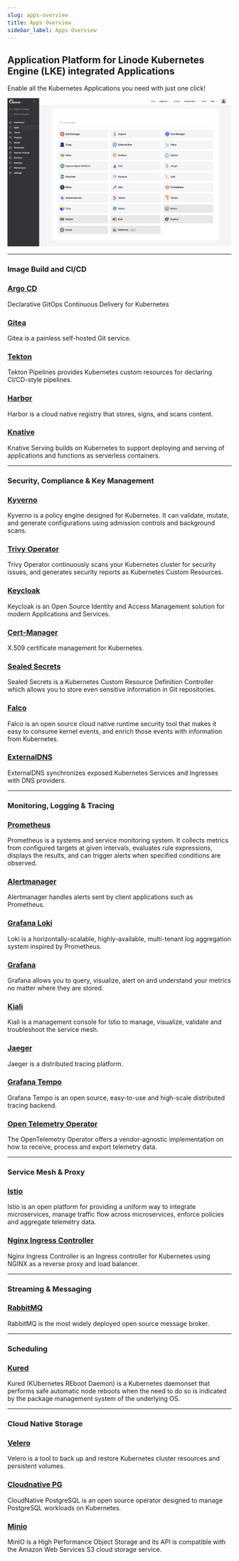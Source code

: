 ```yaml
---
slug: apps-overview
title: Apps Overview
sidebar_label: Apps Overview
---
```


## Application Platform for Linode Kubernetes Engine (LKE) integrated Applications

Enable all the Kubernetes Applications you need with just one click!


![integrated-apps](../img/integrated-apps.png)

---
### Image Build and CI/CD

### [Argo CD](argocd.md)
Declarative GitOps Continuous Delivery for Kubernetes

### [Gitea](gitea.md)
Gitea is a painless self-hosted Git service.

### [Tekton](tekton.md)
Tekton Pipelines provides Kubernetes custom resources for declaring CI/CD-style pipelines.

### [Harbor](harbor.md)
Harbor is a cloud native registry that stores, signs, and scans content.

### [Knative](knative.md)
Knative Serving builds on Kubernetes to support deploying and serving of applications and functions as serverless containers.

---

### Security, Compliance & Key Management

### [Kyverno](kyverno.md)
Kyverno is a policy engine designed for Kubernetes. It can validate, mutate, and generate configurations using admission controls and background scans.

### [Trivy Operator](trivy.md)
Trivy Operator continuously scans your Kubernetes cluster for security issues, and generates security reports as Kubernetes Custom Resources.

### [Keycloak](keycloak.md)
Keycloak is an Open Source Identity and Access Management solution for modern Applications and Services.

### [Cert-Manager](certmanager.md)
X.509 certificate management for Kubernetes.

### [Sealed Secrets](sealedsecrets.md)
Sealed Secrets is a Kubernetes Custom Resource Definition Controller which allows you to store even sensitive information in Git repositories.

### [Falco](falco.md)
Falco is an open source cloud native runtime security tool that makes it easy to consume kernel events, and enrich those events with information from Kubernetes.

### [ExternalDNS](external-dns)
ExternalDNS synchronizes exposed Kubernetes Services and Ingresses with DNS providers.

---

### Monitoring, Logging & Tracing

### [Prometheus](prometheus.md)
Prometheus is a systems and service monitoring system. It collects metrics from configured targets at given intervals, evaluates rule expressions, displays the results, and can trigger alerts when specified conditions are observed.

### [Alertmanager](alertmanager.md)
Alertmanager handles alerts sent by client applications such as Prometheus.

### [Grafana Loki](loki.md)
Loki is a horizontally-scalable, highly-available, multi-tenant log aggregation system inspired by Prometheus.

### [Grafana](grafana.md)
Grafana allows you to query, visualize, alert on and understand your metrics no matter where they are stored.

### [Kiali](kiali.md)
Kiali is a management console for Istio to manage, visualize, validate and troubleshoot the service mesh.

### [Jaeger](jaeger.md)
Jaeger is a distributed tracing platform.

### [Grafana Tempo](tempo.md)
Grafana Tempo is an open source, easy-to-use and high-scale distributed tracing backend.

### [Open Telemetry Operator](otel.md)
The OpenTelemetry Operator offers a vendor-agnostic implementation on how to receive, process and export telemetry data.

---

### Service Mesh & Proxy

### [Istio](istio.md)
Istio is an open platform for providing a uniform way to integrate microservices, manage traffic flow across microservices, enforce policies and aggregate telemetry data.

### [Nginx Ingress Controller](ingress-nginx.md)
Nginx Ingress Controller is an Ingress controller for Kubernetes using NGINX as a reverse proxy and load balancer.

---

### Streaming & Messaging

### [RabbitMQ](rabbitmq.md)
RabbitMQ is the most widely deployed open source message broker.

---

### Scheduling

### [Kured](kured.md)
Kured (KUbernetes REboot Daemon) is a Kubernetes daemonset that performs safe automatic node reboots when the need to do so is indicated by the package management system of the underlying OS.

---

### Cloud Native Storage

### [Velero](velero.md)
Velero is a tool to back up and restore Kubernetes cluster resources and persistent volumes.

### [Cloudnative PG](cloudnativepg.md)
CloudNative PostgreSQL is an open source operator designed to manage PostgreSQL workloads on Kubernetes.

### [Minio](minio.md)
MinIO is a High Performance Object Storage and its API is compatible with the Amazon Web Services S3 cloud storage service.

